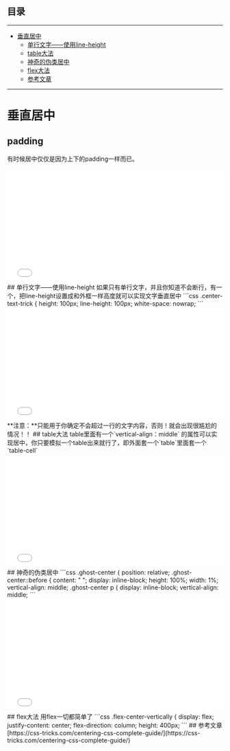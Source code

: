## 目录
---
- [垂直居中](#垂直居中)
  - [单行文字——使用line-height](#单行文字——使用line-height)
  - [table大法](#table大法)
  - [神奇的伪类居中](#神奇的伪类居中)
  - [flex大法](#flex大法)
  - [参考文章](#参考文章)
---
# 垂直居中
## padding
有时候居中仅仅是因为上下的padding一样而已。
<iframe height='265' scrolling='no' title='Centering text (kinda) with Padding' src='//codepen.io/voidsky/embed/wJzMKj/?height=265&theme-id=0&default-tab=css,result&embed-version=2' frameborder='no' allowtransparency='true' allowfullscreen='true' style='width: 100%;'>See the Pen <a href='http://codepen.io/voidsky/pen/wJzMKj/'>Centering text (kinda) with Padding</a> by HuangKai (<a href='http://codepen.io/voidsky'>@voidsky</a>) on <a href='http://codepen.io'>CodePen</a>.
</iframe>
## 单行文字——使用line-height
如果只有单行文字，并且你知道不会断行，有一个，把line-height设置成和外框一样高度就可以实现文字垂直居中
```css
.center-text-trick {
  height: 100px;
  line-height: 100px;
  white-space: nowrap;
```
<iframe height='265' scrolling='no' title='Centering a line with line-height' src='//codepen.io/voidsky/embed/jBMWWQ/?height=265&theme-id=0&default-tab=css,result&embed-version=2' frameborder='no' allowtransparency='true' allowfullscreen='true' style='width: 100%;'>See the Pen <a href='http://codepen.io/voidsky/pen/jBMWWQ/'>Centering a line with line-height</a> by HuangKai (<a href='http://codepen.io/voidsky'>@voidsky</a>) on <a href='http://codepen.io'>CodePen</a>.
</iframe>
**注意：**只能用于你确定不会超过一行的文字内容，否则！就会出现很尴尬的情况！！
## table大法
table里面有一个`vertical-align：middle` 的属性可以实现居中，你只要模拟一个table出来就行了，即外面套一个`table`里面套一个`table-cell`
<iframe height='265' scrolling='no' title='Centering text (kinda) with Padding' src='//codepen.io/voidsky/embed/ryMxLB/?height=265&theme-id=0&default-tab=css,result&embed-version=2' frameborder='no' allowtransparency='true' allowfullscreen='true' style='width: 100%;'>See the Pen <a href='http://codepen.io/voidsky/pen/ryMxLB/'>Centering text (kinda) with Padding</a> by HuangKai (<a href='http://codepen.io/voidsky'>@voidsky</a>) on <a href='http://codepen.io'>CodePen</a>.
</iframe>
## 神奇的伪类居中
```css
.ghost-center {
  position: relative;
.ghost-center::before {
  content: " ";
  display: inline-block;
  height: 100%;
  width: 1%;
  vertical-align: middle;
.ghost-center p {
  display: inline-block;
  vertical-align: middle;
```
<iframe height='265' scrolling='no' title='Ghost Centering Multi Line Text' src='//codepen.io/voidsky/embed/wJzGLG/?height=265&theme-id=0&default-tab=css,result&embed-version=2' frameborder='no' allowtransparency='true' allowfullscreen='true' style='width: 100%;'>See the Pen <a href='http://codepen.io/voidsky/pen/wJzGLG/'>Ghost Centering Multi Line Text</a> by HuangKai (<a href='http://codepen.io/voidsky'>@voidsky</a>) on <a href='http://codepen.io'>CodePen</a>.
</iframe>
## flex大法
用flex一切都简单了
```css
.flex-center-vertically {
  display: flex;
  justify-content: center;
  flex-direction: column;
  height: 400px;
```
## 参考文章
[https://css-tricks.com/centering-css-complete-guide/](https://css-tricks.com/centering-css-complete-guide/)
